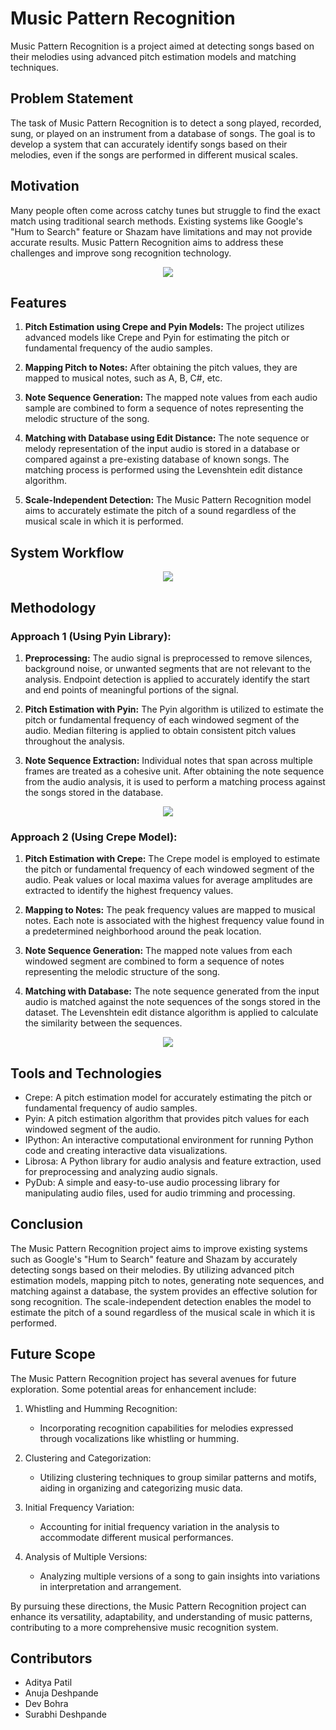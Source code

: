 # Music Pattern Recognition

Music Pattern Recognition is a project aimed at detecting songs based on their melodies using advanced pitch estimation models and matching techniques.

## Problem Statement

The task of Music Pattern Recognition is to detect a song played, recorded, sung, or played on an instrument from a database of songs. The goal is to develop a system that can accurately identify songs based on their melodies, even if the songs are performed in different musical scales.

## Motivation

Many people often come across catchy tunes but struggle to find the exact match using traditional search methods. Existing systems like Google's "Hum to Search" feature or Shazam have limitations and may not provide accurate results. Music Pattern Recognition aims to address these challenges and improve song recognition technology.

<p align = "center">
   <img src = "https://github.com/AdityaPatil-AP/Music-Pattern-Recognition/blob/main/Documentation_Paper/Spectrogram.jpg">
</p>

## Features

1. **Pitch Estimation using Crepe and Pyin Models:** The project utilizes advanced models like Crepe and Pyin for estimating the pitch or fundamental frequency of the audio samples.

2. **Mapping Pitch to Notes:** After obtaining the pitch values, they are mapped to musical notes, such as A, B, C#, etc.

3. **Note Sequence Generation:** The mapped note values from each audio sample are combined to form a sequence of notes representing the melodic structure of the song.

4. **Matching with Database using Edit Distance:** The note sequence or melody representation of the input audio is stored in a database or compared against a pre-existing database of known songs. The matching process is performed using the Levenshtein edit distance algorithm.

5. **Scale-Independent Detection:** The Music Pattern Recognition model aims to accurately estimate the pitch of a sound regardless of the musical scale in which it is performed.

## System Workflow

<p align="center">
   <img src = "https://github.com/AdityaPatil-AP/Music-Pattern-Recognition/blob/main/Documentation_Paper/System_Workflow.png">
</p>

## Methodology

### Approach 1 (Using Pyin Library):

1. **Preprocessing:** The audio signal is preprocessed to remove silences, background noise, or unwanted segments that are not relevant to the analysis. Endpoint detection is applied to accurately identify the start and end points of meaningful portions of the signal.

2. **Pitch Estimation with Pyin:** The Pyin algorithm is utilized to estimate the pitch or fundamental frequency of each windowed segment of the audio. Median filtering is applied to obtain consistent pitch values throughout the analysis.

3. **Note Sequence Extraction:** Individual notes that span across multiple frames are treated as a cohesive unit. After obtaining the note sequence from the audio analysis, it is used to perform a matching process against the songs stored in the database.

<p align="center">
   <img src = "https://github.com/AdityaPatil-AP/Music-Pattern-Recognition/blob/main/Documentation_Paper/Pitch-Detection.jpg">
</p>

### Approach 2 (Using Crepe Model):

1. **Pitch Estimation with Crepe:** The Crepe model is employed to estimate the pitch or fundamental frequency of each windowed segment of the audio. Peak values or local maxima values for average amplitudes are extracted to identify the highest frequency values.

2. **Mapping to Notes:** The peak frequency values are mapped to musical notes. Each note is associated with the highest frequency value found in a predetermined neighborhood around the peak location.

3. **Note Sequence Generation:** The mapped note values from each windowed segment are combined to form a sequence of notes representing the melodic structure of the song.

4. **Matching with Database:** The note sequence generated from the input audio is matched against the note sequences of the songs stored in the dataset. The Levenshtein edit distance algorithm is applied to calculate the similarity between the sequences.

<p align="center">
   <img src = "https://github.com/AdityaPatil-AP/Music-Pattern-Recognition/blob/main/Documentation_Paper/Crepe-Average-Amplitude.jpg">
</p>

## Tools and Technologies

- Crepe: A pitch estimation model for accurately estimating the pitch or fundamental frequency of audio samples.
- Pyin: A pitch estimation algorithm that provides pitch values for each windowed segment of the audio.
- IPython: An interactive computational environment for running Python code and creating interactive data visualizations.
- Librosa: A Python library for audio analysis and feature extraction, used for preprocessing and analyzing audio signals.
- PyDub: A simple and easy-to-use audio processing library for manipulating audio files, used for audio trimming and processing.

## Conclusion

The Music Pattern Recognition project aims to improve existing systems such as Google's "Hum to Search" feature and Shazam by accurately detecting songs based on their melodies. By utilizing advanced pitch estimation models, mapping pitch to notes, generating note sequences, and matching against a database, the system provides an effective solution for song recognition. The scale-independent detection enables the model to estimate the pitch of a sound regardless of the musical scale in which it is performed.

## Future Scope

The Music Pattern Recognition project has several avenues for future exploration. Some potential areas for enhancement include:

1. Whistling and Humming Recognition:
   - Incorporating recognition capabilities for melodies expressed through vocalizations like whistling or humming.

2. Clustering and Categorization:
   - Utilizing clustering techniques to group similar patterns and motifs, aiding in organizing and categorizing music data.

3. Initial Frequency Variation:
   - Accounting for initial frequency variation in the analysis to accommodate different musical performances.

4. Analysis of Multiple Versions:
   - Analyzing multiple versions of a song to gain insights into variations in interpretation and arrangement.

By pursuing these directions, the Music Pattern Recognition project can enhance its versatility, adaptability, and understanding of music patterns, contributing to a more comprehensive music recognition system.

## Contributors

- Aditya Patil
- Anuja Deshpande
- Dev Bohra
- Surabhi Deshpande
